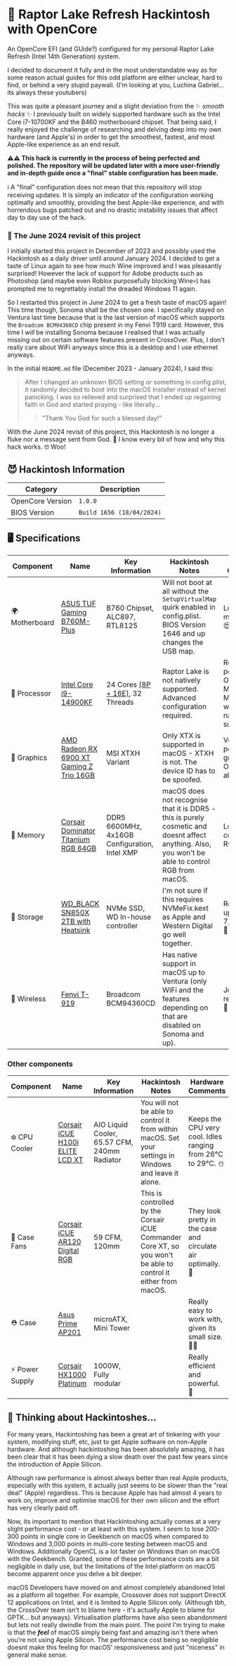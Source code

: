 # 🦅 Raptor Lake Refresh Hackintosh with OpenCore
An OpenCore EFI (and GUide?) configured for my personal Raptor Lake Refresh (Intel 14th Generation) system.

I decided to document it fully and in the most understandable way as for some reason actual guides for this odd platform are either unclear, hard to find, or behind a very stupid paywall. (I'm looking at you, Luchina Gabriel... its always these youtubers)

This was quite a pleasant journey and a slight deviation from the ✨ *smooth hacks* ✨ I previously built on widely supported hardware such as the Intel Core i7-10700KF and the B460 motherbooard chipset. That being said, I really enjoyed the challenge of researching and delving deep into my own hardware (and Apple's) in order to get the smoothest, fastest, and most Apple-like experience as an end result.

**⚠️⚠️ This hack is currently in the process of being perfected and polished. The repository will be updated later with a more user-friendly and in-depth guide once a "final" stable configuration has been made.**

ℹ️ A "final" configuration does not mean that this repository will stop receiving updates. It is simply an indicator of the configuration working optimally and smoothly, providing the best Apple-like experience, and with horrendous bugs patched out and no drastic instability issues that affect day to day use of the hack.

### 🐣 The June 2024 revisit of this project
I initially started this project in December of 2023 and possibly used the Hackintosh as a daily driver until around January 2024. I decided to get a taste of Linux again to see how much Wine improved and I was pleasantly surprised! However the lack of support for Adobe products such as Photoshop (and maybe even Roblox purposefully blocking Wine💀) has prompted me to regrettably install the dreaded Windows 11 again.

So I restarted this project in June 2024 to get a fresh taste of macOS again! This time though, Sonoma shall be the chosen one. I specifically stayed on Ventura last time because that is the last version of macOS which supports the `Broadcom BCM94360CD` chip present in my Fenvi T919 card. However, this time I *will* be installing Sonoma because I realised that I was actually missing out on certain software features present in CrossOver. Plus, I don't really care about WiFi anyways since this is a desktop and I use ethernet anyways.

In the initial `README.md` file (December 2023 - January 2024), I said this:
> After I changed an unknown BIOS setting or something in config.plist, it randomly decided to boot into the macOS Installer instead of kernel panicking. I was so relieved and surprised that I ended up regaining faith in God and started praying - like literally...
>> "Thank You God for such a blessed day!"

With the June 2024 revisit of this project, this Hackintosh is no longer a fluke nor a message sent from God. 👼 I know every bit of how and why this hack works. 🤓 Woo!

## 😈 Hackintosh Information
| Category         | Description               |
|------------------|---------------------------|
| OpenCore Version | `1.0.0`                   |
| BIOS Version     | `Build 1656 (18/04/2024)` |

## 🖥️ Specifications
| Component | Name | Key Information | Hackintosh Notes | Hardware Comments |
| --------- | ---- | --------------- | ---------------- | ----------------- |
| 🌍 Motherboard | [ASUS TUF Gaming B760M-Plus](https://www.asus.com/uk/motherboards-components/motherboards/tuf-gaming/tuf-gaming-b760m-plus/techspec/) | B760 Chipset, ALC897, RTL8125 | Will not boot at all without the `SetupVirtualMap` quirk enabled in config.plist. BIOS Version 1646 and up changes the USB map. | Lovely motherboard! 😍 |
| 🧠 Processor | [Intel Core i9-14900KF](https://ark.intel.com/content/www/us/en/ark/products/236787/intel-core-i9-processor-14900kf-36m-cache-up-to-6-00-ghz.html) | 24 Cores [(8P + 16E)](https://www.intel.com/content/www/us/en/gaming/resources/how-hybrid-design-works.html), 32 Threads| Raptor Lake is not natively supported. Advanced configuration required. | Really powerful - Outperforms M2 Ultra and M3 Max even with non-native support! 💪🏻 |
| 👀 Graphics | [AMD Radeon RX 6900 XT Gaming Z Trio 16GB](https://www.msi.com/Graphics-Card/Radeon-RX-6900-XT-GAMING-Z-TRIO-16G/Specification) | MSI XTXH Variant | Only XTX is supported in macOS - XTXH is not. The device ID has to be spoofed. | Very powerful graphics - Outperforms above. 🤓 |
| 💭 Memory | [Corsair Dominator Titanium RGB 64GB](https://www.corsair.com/uk/en/p/memory/cmp64gx5m4b6400c32/dominator-titanium-rgb-4x16gb-ddr5-dram-6400mt-s-cl32-intel-xmp-memory-kit-cmp64gx5m4b6400c32#tab-techspecs) | DDR5 6600MHz, 4x16GB Configuration, Intel XMP | macOS does not recognise that it is DDR5 - this is purely cosmetic and doesnt affect anything. Also, you won't be able to control RGB from macOS. | Lovely colours with RGB! 🌈 |
| 💾 Storage | [WD_BLACK SN850X 2TB with Heatsink](https://www.westerndigital.com/en-gb/products/internal-drives/wd-black-sn850x-nvme-ssd?sku=WDS200T2XHE) | NVMe SSD, WD In-house controller | I'm not sure if this requires NVMeFix.kext as Apple and Western Digital go well together. | Really fast - up to 7,300MB/s. 🏃🏻💨 |
| 🛜 Wireless | [Fenvi T-919](https://fenvi.com/product_detail_16.html) | Broadcom BCM94360CD | Has native support in macOS up to Ventura (only WiFi and the features depending on that are disabled on Sonoma and up). | Just a regular card 👍🏻 |

### Other components
| Component | Name | Key Information | Hackintosh Notes | Hardware Comments |
| --------- | ---- | --------------- | ---------------- | ----------------- |
| ❄️ CPU Cooler | [Corsair iCUE H100i ELITE LCD XT](https://www.corsair.com/uk/en/p/cpu-coolers/cw-9060074-ww/icue-h100i-elite-lcd-xt-display-liquid-cpu-cooler) | AIO Liquid Cooler, 65.57 CFM, 240mm Radiator | You will not be able to control it from within macOS. Set your settings in Windows and leave it alone. | Keeps the CPU very cool. Idles ranging from 26℃ to 29℃. ☃️ |
| 🪭 Case Fans | [Corsair iCUE AR120 Digital RGB](https://www.corsair.com/uk/en/p/120mm-fans/co-9050167-ww/icue-ar120-digital-rgb-120mm-pwm-fan-triple-pack-co-9050167-ww#tab-techspecs) | 59 CFM, 120mm | This is controlled by the Corsair iCUE Commander Core XT, so you won't be able to control it either from macOS. | They look pretty in the case and circulate air optimally. 🧊 |
| ⛑️ Case | [Asus Prime AP201](https://www.asus.com/uk/motherboards-components/gaming-cases/prime/asus-prime-ap201-tempered-glass-microatx-case/) | microATX, Mini Tower |   | Really easy to work with, given its small size. 👏🏻 |
| ⚡️ Power Supply | [Corsair HX1000 Platinum](https://www.corsair.com/uk/en/p/psu/cp-9020139-uk/hx-series-hx1000-1000-watt-80-plus-platinum-certified-fully-modular-psu-uk-cp-9020139-uk) | 1000W, Fully modular |   | Really efficient and powerful. 🔌 |

## 🤔 Thinking about Hackintoshes...
For many years, Hackintoshing has been a great art of tinkering with your system, modifying stuff, etc, just to get Apple software on non-Apple hardware. And although hackintoshing has been absolutely amazing, it has been clear that it has been dying a slow death over the past few years since the introduction of Apple Silicon.

Although raw performance is almost always better than real Apple products, especially with this system, it actually just seems to be slower than the "real deal" (Apple) regardless. This is because Apple has had almost 4 years to work on, improve and optimise macOS for their own silicon and the effort has very clearly paid off.

Now, its important to mention that Hackintoshing actually comes at a very slight performance cost - or at least with this system. I seem to lose 200-300 points in single core in Geekbench on macOS when compared to Windows and 3,000 points in multi-core testing between macOS and Windows. Additionally OpenCL is a lot faster on Windows than on macOS with the Geekbench. Granted, some of these performance costs are a bit negligible in daily use, but the limitations of the Intel platform on macOS become apparent once you delve a bit deeper.

macOS Developers have moved on and almost completely abandoned Intel as a platform all together. For example, Crossover does not support DirectX 12 applications on Intel, and it is limited to Apple Silicon only. (Although tbh, the CrossOver team isn't to blame here - it's actually Apple to blame for GPTK... but anyways). Virtualisation platforms have also seen abandonment but lets not really dwindle from the main point. The point I'm trying to make is that the ***feel*** of macOS simply being fast and amazing isn't there when you're not using Apple Silicon. The performance cost being so negligible doesnt make this feeling for macOS' responsiveness and just "niceness" in general make sense.